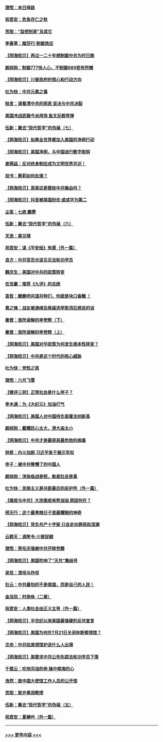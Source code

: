 #### [理悟：末日择路](../pages/nsc993/n12320812.md?t=08111251) 
#### [祝君安：危急存亡之秋](../pages/nsc993/n12320795.md?t=08111251) 
#### [苦胆：“监控到家”及其它](../pages/nsc993/n12320751.md?t=08111251) 
#### [李春草：踏莎行·制裁效应](../pages/nsc993/n12318290.md?t=08111251) 
#### [【网海拾贝】再过一二十年想制裁中共为时已晚](../pages/nsc993/n12318195.md?t=08111251) 
#### [颜纯钩：制裁777快人心，不制裁689若有所憾](../pages/nsc993/n12316912.md?t=08111251) 
#### [【网海拾贝】川普政府的信心和行动方向](../pages/nsc993/n12316673.md?t=08111251) 
#### [吐为快：中共元素之毒](../pages/nsc993/n12316547.md?t=08111251) 
#### [陆言：请看清中共的邪恶 坚决与中共决裂](../pages/nsc993/n12315784.md?t=08111251) 
#### [美国冷战武器今派用场 鱼叉反舰导弹](../pages/nsc993/n12316258.md?t=08111251) 
#### [伍新：撕去“现代哲学”的伪装（七）](../pages/nsc993/n12315846.md?t=08111251) 
#### [【网海拾贝】如果全世界都加入美国的净网行动](../pages/nsc993/n12315588.md?t=08111251) 
#### [【网海拾贝】美国净网，与中国进行数字脱钩](../pages/nsc993/n12312813.md?t=08111251) 
#### [谢燕益：反对终身制应成为文明世界共识！](../pages/nsc993/n12310465.md?t=08111251) 
#### [投书：蔡莉如何处理？](../pages/nsc993/n12310224.md?t=08111251) 
#### [【网海拾贝】英美这是要给中共输血吗？](../pages/nsc993/n12307646.md?t=08111251) 
#### [【网海拾贝】抖音被美国封杀 或成华为第二](../pages/nsc993/n12305277.md?t=08111251) 
#### [尘客：七绝 霹雳](../pages/nsc993/n12304053.md?t=08111251) 
#### [伍新：撕去“现代哲学”的伪装（六）](../pages/nsc993/n12303243.md?t=08111251) 
#### [天逸：喜见晴](../pages/nsc993/n12303226.md?t=08111251) 
#### [祝君安：读《平安经》有感（外一篇）](../pages/nsc993/n12303170.md?t=08111251) 
#### [良方：中共官员也该见见法轮功学员](../pages/nsc993/n12302985.md?t=08111251) 
#### [魏京生：美国对中共的政策转变](../pages/nsc993/n12302929.md?t=08111251) 
#### [任世豪：推荐《九评》的总统](../pages/nsc993/n12302838.md?t=08111251) 
#### [袁哲：醒醒吧共谍共特们，你就是块口香糖 ！](../pages/nsc993/n12302678.md?t=08111251) 
#### [黄之锋：战友被通缉及换届选举取消后想说的话](../pages/nsc993/n12302681.md?t=08111251) 
#### [秦晋：我所读解的李登辉（下）](../pages/nsc993/n12302171.md?t=08111251) 
#### [秦晋：我所读解的李登辉（上）](../pages/nsc993/n12301979.md?t=08111251) 
#### [【网海拾贝】美国对华政策为何发生根本性转变？](../pages/nsc993/n12302091.md?t=08111251) 
#### [【网海拾贝】中共是这个时代的核心威胁](../pages/nsc993/n12300541.md?t=08111251) 
#### [吐为快：党性之恶](../pages/nsc993/n12300263.md?t=08111251) 
#### [理悟：六月飞雪](../pages/nsc993/n12300243.md?t=08111251) 
#### [【微评三则】正常社会是什么样子？](../pages/nsc993/n12300228.md?t=08111251) 
#### [李木通：为《大纪元》加油打气](../pages/nsc993/n12280363.md?t=08111251) 
#### [【网海拾贝】美国人对中国持负面看法创新高](../pages/nsc993/n12298720.md?t=08111251) 
#### [颜纯钩：戴耀廷心太大，港大庙太小](../pages/nsc993/n12297682.md?t=08111251) 
#### [【网海拾贝】中共才是最邪恶最危险的病毒](../pages/nsc993/n12296470.md?t=08111251) 
#### [钟原：内斗加剧 习近平急于展示军权](../pages/nsc993/n12292544.md?t=08111251) 
#### [申子：被中共整懵了的中国人](../pages/nsc993/n12291389.md?t=08111251) 
#### [颜纯钩：渲染临战是假，勒紧肚皮是真](../pages/nsc993/n12290945.md?t=08111251) 
#### [吐为快：民族主义是共匪最后的庇护所（外一篇）](../pages/nsc993/n12290887.md?t=08111251) 
#### [【瘟疫与中共】大连瘟疫来势汹汹 原因何在？](../pages/nsc993/n12287474.md?t=08111251) 
#### [邢天行：这个最黑暗日子里最耀眼的神奇](../pages/nsc993/n12289882.md?t=08111251) 
#### [【网海拾贝】背负共产十字架 只会走向罪恶和深渊](../pages/nsc993/n12288290.md?t=08111251) 
#### [云鹤天：调笑令·川普捉贼](../pages/nsc993/n12285672.md?t=08111251) 
#### [理悟：贺任志强被中共开除党籍](../pages/nsc993/n12285597.md?t=08111251) 
#### [【网海拾贝】美国吹响了“灭共”集结号](../pages/nsc993/n12284522.md?t=08111251) 
#### [吴侃：溃坝与炸坝](../pages/nsc993/n12283593.md?t=08111251) 
#### [杜云：中共最怕的不是美国，而是自己的人民！](../pages/nsc993/n12282935.md?t=08111251) 
#### [金浴凤：时局咏（二章）](../pages/nsc993/n12282923.md?t=08111251) 
#### [祝君安：人类社会由正义主导（外一篇）](../pages/nsc993/n12282809.md?t=08111251) 
#### [【网海拾贝】半世纪以来美国最强硬的反共宣言](../pages/nsc993/n12282656.md?t=08111251) 
#### [【网海拾贝】美国为何在7月21日关闭休斯顿领馆？](../pages/nsc993/n12279731.md?t=08111251) 
#### [沈舟：中共驻美领馆护送什么人出境](../pages/nsc993/n12278949.md?t=08111251) 
#### [【网海拾贝】美要求中共公布失踪法轮功学员下落](../pages/nsc993/n12277656.md?t=08111251) 
#### [千载云：吃地沟油的命 操中南海的心](../pages/nsc993/n12277533.md?t=08111251) 
#### [浩然：致中国大使馆工作人员的公开信](../pages/nsc993/n12277436.md?t=08111251) 
#### [苦胆：致许章润教授](../pages/nsc993/n12274876.md?t=08111251) 
#### [伍新：撕去“现代哲学”的伪装（五）](../pages/nsc993/n12274833.md?t=08111251) 
#### [祝君安：夏蝉吟（外一篇）](../pages/nsc993/n12274794.md?t=08111251) 

----
#### [ >>> 更早内容 <<< ](../indexes/nsc993-earlier.md)

